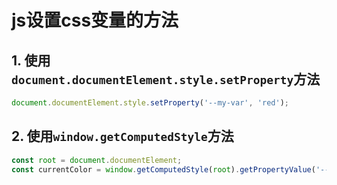 # js设置css变量的方法

## 1. 使用`document.documentElement.style.setProperty`方法

```javascript
document.documentElement.style.setProperty('--my-var', 'red');
```

## 2. 使用`window.getComputedStyle`方法

```javascript
const root = document.documentElement;
const currentColor = window.getComputedStyle(root).getPropertyValue('--my-var');
```